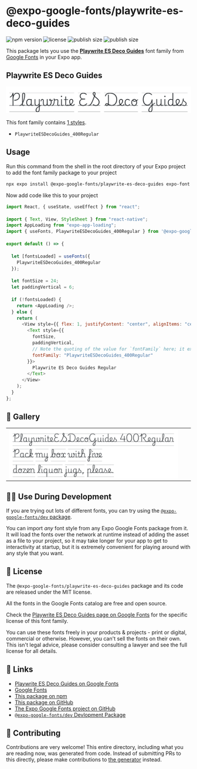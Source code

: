 # @expo-google-fonts/playwrite-es-deco-guides

![npm version](https://flat.badgen.net/npm/v/@expo-google-fonts/playwrite-es-deco-guides)
![license](https://flat.badgen.net/github/license/expo/google-fonts)
![publish size](https://flat.badgen.net/packagephobia/install/@expo-google-fonts/playwrite-es-deco-guides)
![publish size](https://flat.badgen.net/packagephobia/publish/@expo-google-fonts/playwrite-es-deco-guides)

This package lets you use the [**Playwrite ES Deco Guides**](https://fonts.google.com/specimen/Playwrite+ES+Deco+Guides) font family from [Google Fonts](https://fonts.google.com/) in your Expo app.

## Playwrite ES Deco Guides

![Playwrite ES Deco Guides](./font-family.png)

This font family contains [1 styles](#-gallery).

- `PlaywriteESDecoGuides_400Regular`

## Usage

Run this command from the shell in the root directory of your Expo project to add the font family package to your project

```sh
npx expo install @expo-google-fonts/playwrite-es-deco-guides expo-font expo-app-loading
```

Now add code like this to your project

```js
import React, { useState, useEffect } from "react";

import { Text, View, StyleSheet } from "react-native";
import AppLoading from "expo-app-loading";
import { useFonts, PlaywriteESDecoGuides_400Regular } from '@expo-google-fonts/playwrite-es-deco-guides';

export default () => {

  let [fontsLoaded] = useFonts({
    PlaywriteESDecoGuides_400Regular
  });

  let fontSize = 24;
  let paddingVertical = 6;

  if (!fontsLoaded) {
    return <AppLoading />;
  } else {
    return (
      <View style={{ flex: 1, justifyContent: "center", alignItems: "center" }}>
        <Text style={{
          fontSize,
          paddingVertical,
          // Note the quoting of the value for `fontFamily` here; it expects a string!
          fontFamily: "PlaywriteESDecoGuides_400Regular"
        }}>
          Playwrite ES Deco Guides Regular
        </Text>
      </View>
    );
  }
};
```

## 🔡 Gallery


||||
|-|-|-|
|![PlaywriteESDecoGuides_400Regular](./PlaywriteESDecoGuides_400Regular.ttf.png)||||


## 👩‍💻 Use During Development

If you are trying out lots of different fonts, you can try using the [`@expo-google-fonts/dev` package](https://github.com/expo/google-fonts/tree/master/font-packages/dev#readme).

You can import _any_ font style from any Expo Google Fonts package from it. It will load the fonts over the network at runtime instead of adding the asset as a file to your project, so it may take longer for your app to get to interactivity at startup, but it is extremely convenient for playing around with any style that you want.


## 📖 License

The `@expo-google-fonts/playwrite-es-deco-guides` package and its code are released under the MIT license.

All the fonts in the Google Fonts catalog are free and open source.

Check the [Playwrite ES Deco Guides page on Google Fonts](https://fonts.google.com/specimen/Playwrite+ES+Deco+Guides) for the specific license of this font family.

You can use these fonts freely in your products & projects - print or digital, commercial or otherwise. However, you can't sell the fonts on their own. This isn't legal advice, please consider consulting a lawyer and see the full license for all details.

## 🔗 Links

- [Playwrite ES Deco Guides on Google Fonts](https://fonts.google.com/specimen/Playwrite+ES+Deco+Guides)
- [Google Fonts](https://fonts.google.com/)
- [This package on npm](https://www.npmjs.com/package/@expo-google-fonts/playwrite-es-deco-guides)
- [This package on GitHub](https://github.com/expo/google-fonts/tree/master/font-packages/playwrite-es-deco-guides)
- [The Expo Google Fonts project on GitHub](https://github.com/expo/google-fonts)
- [`@expo-google-fonts/dev` Devlopment Package](https://github.com/expo/google-fonts/tree/master/font-packages/dev)

## 🤝 Contributing

Contributions are very welcome! This entire directory, including what you are reading now, was generated from code. Instead of submitting PRs to this directly, please make contributions to [the generator](https://github.com/expo/google-fonts/tree/master/packages/generator) instead.
